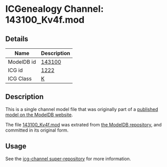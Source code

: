 # ICGenealogy Channel: 143100\_Kv4f.mod

## Details

Name | Description
---- | -----------
ModelDB id | [143100](http://senselab.med.yale.edu/ModelDB/ShowModel.cshtml?model=143100)
ICG id | [1222](http://icg.neurotheory.ox.ac.uk/channels/1/1222)
ICG Class | [K](http://icg.neurotheory.ox.ac.uk/channels/1)

## Description

This is a single channel model file that was originally part of a [published model on the ModelDB website](http://senselab.med.yale.edu/mModelDB/ShowModel.cshtml?model=143100).

The file [143100\_Kv4f.mod](143100_Kv4f.mod) was extrated from [the ModelDB repository](http://senselab.med.yale.edu/ModelDB/ShowModel.cshtml?model=143100), and committed in its original form.

## Usage

See the [icg-channel super-repository](https://github.com/icgenealogy/icg-channels) for more information.